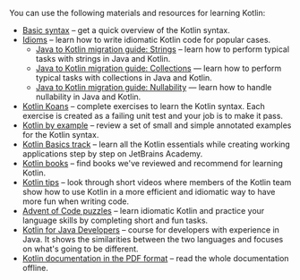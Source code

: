 [//]: # (title: Learning materials overview)

You can use the following materials and resources for learning Kotlin:
* [Basic syntax](basic-syntax.md) – get a quick overview of the Kotlin syntax.
* [Idioms](idioms.md) – learn how to write idiomatic Kotlin code for popular cases.
  * [Java to Kotlin migration guide: Strings](java-to-kotlin-idioms-strings.md) – learn how to perform typical tasks with strings in Java and Kotlin.
  * [Java to Kotlin migration guide: Collections](java-to-kotlin-collections-guide.md) — learn how to perform typical tasks with collections in Java and Kotlin.
  * [Java to Kotlin migration guide: Nullability](java-to-kotlin-nullability-guide.md) — learn how to handle nullability in Java and Kotlin.
* [Kotlin Koans](koans.md) – complete exercises to learn the Kotlin syntax. Each exercise is created as a failing unit test and your job is to make it pass.
* [Kotlin by example](https://play.kotlinlang.org/byExample/overview) – review a set of small and simple annotated examples for the Kotlin syntax.
* [Kotlin Basics track](https://hyperskill.org/join/fromdocstoJetSalesStat?redirect=true&next=/tracks/18) – learn all the Kotlin essentials while creating working applications step by step on JetBrains Academy.
* [Kotlin books](books.md) – find books we've reviewed and recommend for learning Kotlin.
* [Kotlin tips](kotlin-tips.md) – look through short videos where members of the Kotlin team show how to use Kotlin in a more efficient and idiomatic way to have more fun when writing code.
* [Advent of Code puzzles](advent-of-code.md) – learn idiomatic Kotlin and practice your language skills by completing short and fun tasks.
* [Kotlin for Java Developers](https://www.coursera.org/learn/kotlin-for-java-developers) – course for developers with experience in Java. It shows the similarities between the two languages and focuses on what's going to be different.
* [Kotlin documentation in the PDF format](kotlin-pdf.md) – read the whole documentation offline.
